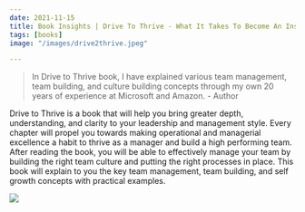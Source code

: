```yaml
---
date: 2021-11-15
title: Book Insights | Drive To Thrive - What It Takes To Become An Inspirational Manager
tags: [books]
image: "/images/drive2thrive.jpeg"

---
```


> In Drive to Thrive book, I have explained various team management, team building, and culture building concepts through my own 20 years of experience at Microsoft and Amazon. - Author

Drive to Thrive is a book that will help you bring greater depth, understanding, and clarity to your leadership and management style. Every chapter will propel you towards making operational and managerial excellence a habit to thrive as a manager and build a high performing team. After reading the book, you will be able to effectively manage your team by building the right team culture and putting the right processes in place. This book will explain to you the key team management, team building, and self growth concepts with practical examples.


![](/images/drive2thrive.jpeg)


